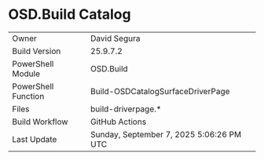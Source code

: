 ﻿# OSD.Build Catalog

| | |
|-|-|
| Owner | David Segura |
| Build Version | 25.9.7.2 |
| PowerShell Module | OSD.Build |
| PowerShell Function | Build-OSDCatalogSurfaceDriverPage |
| Files | build-driverpage.* |
| Build Workflow | GitHub Actions |
| Last Update | Sunday, September 7, 2025 5:06:26 PM UTC |
